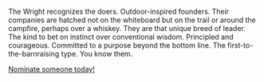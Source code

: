 The Wright recognizes the doers. Outdoor-inspired founders. Their companies are hatched not on the whiteboard but on the trail or around the campfire, perhaps over a whiskey. They are that unique breed of leader. The kind to bet on instinct over conventional wisdom. Principled and courageous. Committed to a purpose beyond the bottom line. The first-to-the-barnraising type. You know them.

<a href="https://docs.google.com/forms/d/e/1FAIpQLSerC87m_DdyfAY0jZBn_Pj-7ObtWNcm-ualhXQrg5KcYDd3jQ/viewform" class="cta-button">Nominate someone today!</a>

